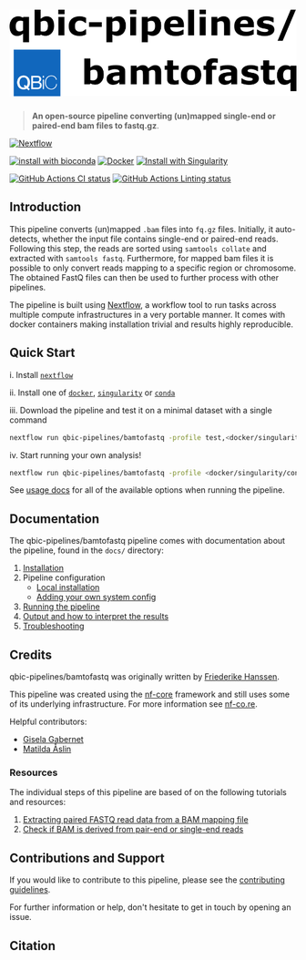 # ![qbic-pipelines/bamtofastq](docs/images/qbic-pipelines-bamtofastq_logo.png)

> **An open-source pipeline converting (un)mapped single-end or paired-end bam files to fastq.gz**.

[![Nextflow](https://img.shields.io/badge/nextflow-%E2%89%A520.04.1-brightgreen.svg)](https://www.nextflow.io/)

[![install with bioconda](https://img.shields.io/badge/install%20with-bioconda-brightgreen.svg)](http://bioconda.github.io/)
[![Docker](https://img.shields.io/docker/automated/fhanssen/nf-core-bamtofastq.svg)](https://hub.docker.com/r/fhanssen/nf-core-bamtofastq)
[![Install with Singularity](https://img.shields.io/badge/use%20with-singularity-purple.svg)](https://www.sylabs.io/docs/)

[![GitHub Actions CI status](https://github.com/qbic-pipelines/bamtofastq/workflows/qbic-pipelines%20CI/badge.svg)](https://github.com/qbic-pipelines/bamtofastq/actions?query=workflow%3A%22qbic-pipelines+CI%22)
[![GitHub Actions Linting status](https://github.com/qbic-pipelines/bamtofastq/workflows/qbic-pipelines%20linting/badge.svg)](https://github.com/qbic-pipelines/bamtofastq/actions?query=workflow%3A%22qbic-pipelines+linting%22)

## Introduction

This pipeline converts (un)mapped `.bam` files into `fq.gz` files.
Initially, it auto-detects, whether the input file contains single-end or paired-end reads. Following this step, the reads are sorted using `samtools collate` and extracted with `samtools fastq`. Furthermore, for mapped bam files it is possible to only convert reads mapping to a specific region or chromosome. The obtained FastQ files can then be used to further process with other pipelines.

The pipeline is built using [Nextflow](https://www.nextflow.io), a workflow tool to run tasks across multiple compute infrastructures in a very portable manner. It comes with docker containers making installation trivial and results highly reproducible.

## Quick Start

i. Install [`nextflow`](https://nf-co.re/usage/installation)

ii. Install one of [`docker`](https://docs.docker.com/engine/installation/), [`singularity`](https://www.sylabs.io/guides/3.0/user-guide/) or [`conda`](https://conda.io/miniconda.html)

iii. Download the pipeline and test it on a minimal dataset with a single command

```bash
nextflow run qbic-pipelines/bamtofastq -profile test,<docker/singularity/conda>
```

iv. Start running your own analysis!

```bash
nextflow run qbic-pipelines/bamtofastq -profile <docker/singularity/conda> --input '*.bam'
```

See [usage docs](docs/usage.md) for all of the available options when running the pipeline.

## Documentation

The qbic-pipelines/bamtofastq pipeline comes with documentation about the pipeline, found in the `docs/` directory:

1. [Installation](https://nf-co.re/usage/installation)
2. Pipeline configuration
    * [Local installation](https://nf-co.re/usage/local_installation)
    * [Adding your own system config](https://nf-co.re/usage/adding_own_config)
3. [Running the pipeline](docs/usage.md)
4. [Output and how to interpret the results](docs/output.md)
5. [Troubleshooting](https://nf-co.re/usage/troubleshooting)

## Credits

qbic-pipelines/bamtofastq was originally written by [Friederike Hanssen](https://github.com/FriederikeHanssen).

This pipeline was created using the [nf-core](https://github.com/nf-core) framework and still uses some of its underlying infrastructure. For more information see [nf-co.re](nf-co.re).

Helpful contributors:

* [Gisela Gabernet](https://github.com/ggabernet)
* [Matilda Åslin](https://github.com/matrulda)

### Resources

The individual steps of this pipeline are based of on the following tutorials and resources:

 1. [Extracting paired FASTQ read data from a BAM mapping file](http://darencard.net/blog/2017-09-07-extract-fastq-bam/)
 2. [Check if BAM is derived from pair-end or single-end reads](https://www.biostars.org/p/178730/)

## Contributions and Support

If you would like to contribute to this pipeline, please see the [contributing guidelines](.github/CONTRIBUTING.md).

For further information or help, don't hesitate to get in touch by opening an issue.

## Citation

<!-- TODO nf-core: Add citation for pipeline after first release. Uncomment lines below and update Zenodo doi. -->
<!-- If you use  nf-core/bamtofastq for your analysis, please cite it using the following doi: [10.5281/zenodo.XXXXXX](https://doi.org/10.5281/zenodo.XXXXXX) -->
